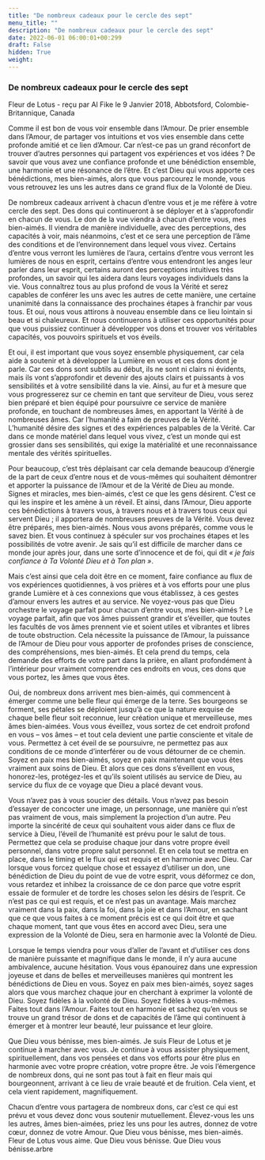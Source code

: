 ```yaml
---
title: "De nombreux cadeaux pour le cercle des sept"
menu_title: ""
description: "De nombreux cadeaux pour le cercle des sept"
date: 2022-06-01 06:00:01+00:299
draft: False
hidden: True
weight:
---
```

### De nombreux cadeaux pour le cercle des sept

Fleur de Lotus - reçu par Al Fike le 9 Janvier 2018, Abbotsford, Colombie-Britannique, Canada

Comme il est bon de vous voir ensemble dans l’Amour. De prier ensemble dans l’Amour, de partager vos intuitions et vos vies ensemble dans cette profonde amitié et ce lien d’Amour. Car n’est-ce pas un grand réconfort de trouver d’autres personnes qui partagent vos expériences et vos idées ? De savoir que vous avez une confiance profonde et une bénédiction ensemble, une harmonie et une résonance de l’être. Et c’est Dieu qui vous apporte ces bénédictions, mes bien-aimés, alors que vous parcourez le monde, vous vous retrouvez les uns les autres dans ce grand flux de la Volonté de Dieu.

De nombreux cadeaux arrivent à chacun d’entre vous et je me réfère à votre cercle des sept. Des dons qui continueront à se déployer et à s’approfondir en chacun de vous. Le don de la vue viendra à chacun d’entre vous, mes bien-aimés. Il viendra de manière individuelle, avec des perceptions, des capacités à voir, mais néanmoins, c’est et ce sera une perception de l’âme des conditions et de l’environnement dans lequel vous vivez. Certains d’entre vous verront les lumières de l’aura, certains d’entre vous verront les lumières de nous en esprit, certains d’entre vous entendront les anges leur parler dans leur esprit, certains auront des perceptions intuitives très profondes, un savoir qui les aidera dans leurs voyages individuels dans la vie. Vous connaîtrez tous au plus profond de vous la Vérité et serez capables de conférer les uns avec les autres de cette manière, une certaine unanimité dans la connaissance des prochaines étapes à franchir par vous tous. Et oui, nous vous attirons à nouveau ensemble dans ce lieu lointain si beau et si chaleureux. Et nous continuerons à utiliser ces opportunités pour que vous puissiez continuer à développer vos dons et trouver vos véritables capacités, vos pouvoirs spirituels et vos éveils.

Et oui, il est important que vous soyez ensemble physiquement, car cela aide à soutenir et à développer la Lumière en vous et ces dons dont je parle. Car ces dons sont subtils au début, ils ne sont ni clairs ni évidents, mais ils vont s’approfondir et devenir des ajouts clairs et puissants à vos sensibilités et à votre sensibilité dans la vie. Ainsi, au fur et à mesure que vous progresserez sur ce chemin en tant que serviteur de Dieu, vous serez bien préparé et bien équipé pour poursuivre ce service de manière profonde, en touchant de nombreuses âmes, en apportant la Vérité à de nombreuses âmes. Car l’humanité a faim de preuves de la Vérité. L’humanité désire des signes et des expériences palpables de la Vérité. Car dans ce monde matériel dans lequel vous vivez, c’est un monde qui est grossier dans ses sensibilités, qui exige la matérialité et une reconnaissance mentale des vérités spirituelles.

Pour beaucoup, c’est très déplaisant car cela demande beaucoup d’énergie de la part de ceux d’entre nous et de vous-mêmes qui souhaitent démontrer et apporter la puissance de l’Amour et de la Vérité de Dieu au monde. Signes et miracles, mes bien-aimés, c’est ce que les gens désirent. C’est ce qui les inspire et les amène à un réveil. Et ainsi, dans l’Amour, Dieu apporte ces bénédictions à travers vous, à travers nous et à travers tous ceux qui servent Dieu ; il apportera de nombreuses preuves de la Vérité. Vous devez être préparés, mes bien-aimés. Nous vous avons préparés, comme vous le savez bien. Et vous continuez à spéculer sur vos prochaines étapes et les possibilités de votre avenir. Je sais qu’il est difficile de marcher dans ce monde jour après jour, dans une sorte d’innocence et de foi, qui dit *« je fais confiance à Ta Volonté Dieu et à Ton plan »*.

Mais c’est ainsi que cela doit être en ce moment, faire confiance au flux de vos expériences quotidiennes, à vos prières et à vos efforts pour une plus grande Lumière et à ces connexions que vous établissez, à ces gestes d’amour envers les autres et au service. Ne voyez-vous pas que Dieu orchestre le voyage parfait pour chacun d’entre vous, mes bien-aimés ? Le voyage parfait, afin que vos âmes puissent grandir et s’éveiller, que toutes les facultés de vos âmes prennent vie et soient utiles et vibrantes et libres de toute obstruction. Cela nécessite la puissance de l’Amour, la puissance de l’Amour de Dieu pour vous apporter de profondes prises de conscience, des compréhensions, mes bien-aimés. Et cela prend du temps, cela demande des efforts de votre part dans la prière, en allant profondément à l’intérieur pour vraiment comprendre ces endroits en vous, ces dons que vous portez, les âmes que vous êtes.

Oui, de nombreux dons arrivent mes bien-aimés, qui commencent à émerger comme une belle fleur qui émerge de la terre. Ses bourgeons se forment, ses pétales se déploient jusqu’à ce que la nature exquise de chaque belle fleur soit reconnue, leur création unique et merveilleuse, mes âmes bien-aimées. Vous vous éveillez, vous sortez de cet endroit profond en vous – vos âmes – et tout cela devient une partie consciente et vitale de vous. Permettez à cet éveil de se poursuivre, ne permettez pas aux conditions de ce monde d’interférer ou de vous détourner de ce chemin. Soyez en paix mes bien-aimés, soyez en paix maintenant que vous êtes vraiment aux soins de Dieu. Et alors que ces dons s’éveillent en vous, honorez-les, protégez-les et qu’ils soient utilisés au service de Dieu, au service du flux de ce voyage que Dieu a placé devant vous.

Vous n’avez pas à vous soucier des détails. Vous n’avez pas besoin d’essayer de concocter une image, un personnage, une manière qui n’est pas vraiment de vous, mais simplement la projection d’un autre. Peu importe la sincérité de ceux qui souhaitent vous aider dans ce flux de service à Dieu, l’éveil de l’humanité est prévu pour le salut de tous. Permettez que cela se produise chaque jour dans votre propre éveil personnel, dans votre propre salut personnel. Et en cela tout se mettra en place, dans le timing et le flux qui est requis et en harmonie avec Dieu. Car lorsque vous forcez quelque chose et essayez d’utiliser un don, une bénédiction de Dieu du point de vue de votre esprit, vous déformez ce don, vous retardez et inhibez la croissance de ce don parce que votre esprit essaie de formuler et de tordre les choses selon les désirs de l’esprit. Ce n’est pas ce qui est requis, et ce n’est pas un avantage. Mais marchez vraiment dans la paix, dans la foi, dans la joie et dans l’Amour, en sachant que ce que vous faites à ce moment précis est ce qui doit être et que chaque moment, tant que vous êtes en accord avec Dieu, sera une expression de la Volonté de Dieu, sera en harmonie avec la Volonté de Dieu.

Lorsque le temps viendra pour vous d’aller de l’avant et d’utiliser ces dons de manière puissante et magnifique dans le monde, il n’y aura aucune ambivalence, aucune hésitation. Vous vous épanouirez dans une expression joyeuse et dans de belles et merveilleuses manières qui montrent les bénédictions de Dieu en vous. Soyez en paix mes bien-aimés, soyez sages alors que vous marchez chaque jour en cherchant à exprimer la volonté de Dieu. Soyez fidèles à la volonté de Dieu. Soyez fidèles à vous-mêmes. Faites tout dans l’Amour. Faites tout en harmonie et sachez qu’en vous se trouve un grand trésor de dons et de capacités de l’âme qui continuent à émerger et à montrer leur beauté, leur puissance et leur gloire.

Que Dieu vous bénisse, mes bien-aimés. Je suis Fleur de Lotus et je continue à marcher avec vous. Je continue à vous assister physiquement, spirituellement, dans vos pensées et dans vos efforts pour être plus en harmonie avec votre propre création, votre propre être. Je vois l’émergence de nombreux dons, qui ne sont pas tout à fait en fleur mais qui bourgeonnent, arrivant à ce lieu de vraie beauté et de fruition. Cela vient, et cela vient rapidement, magnifiquement.

Chacun d’entre vous partagera de nombreux dons, car c’est ce qui est prévu et vous devez donc vous soutenir mutuellement. Élevez-vous les uns les autres, âmes bien-aimées, priez les uns pour les autres, donnez de votre cœur, donnez de votre Amour. Que Dieu vous bénisse, mes bien-aimés. Fleur de Lotus vous aime. Que Dieu vous bénisse. Que Dieu vous bénisse.arbre
